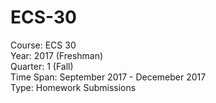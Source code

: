 # ECS-30
Course:     ECS 30  <br />
Year:       2017 (Freshman)<br />
Quarter:    1 (Fall)<br />
Time Span:  September 2017 - Decemeber 2017 <br />
Type:       Homework Submissions
